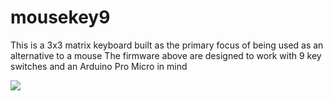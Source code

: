 # mousekey9
This is a 3x3 matrix keyboard built as the primary focus of being used as an alternative to a mouse
The firmware above are designed to work with 9 key switches and an Arduino Pro Micro in mind

<img src="https://user-images.githubusercontent.com/70709101/135170381-ca573db7-9405-40da-9176-7577a35e79d3.jpg">
